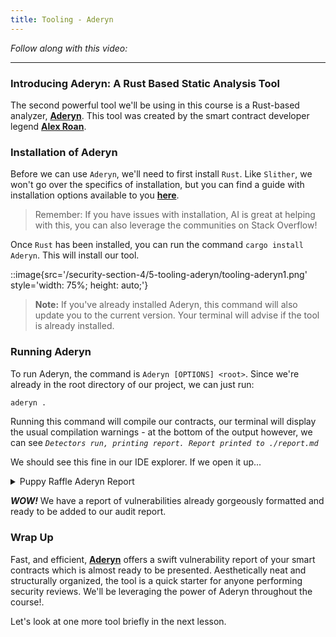 ```yaml
---
title: Tooling - Aderyn
---
```


_Follow along with this video:_

---

### Introducing Aderyn: A Rust Based Static Analysis Tool

The second powerful tool we'll be using in this course is a Rust-based analyzer, [**Aderyn**](https://github.com/Cyfrin/aderyn). This tool was created by the smart contract developer legend [**Alex Roan**](https://github.com/alexroan).

### Installation of Aderyn

Before we can use `Aderyn`, we'll need to first install `Rust`. Like `Slither`, we won't go over the specifics of installation, but you can find a guide with installation options available to you [**here**](https://www.rust-lang.org/tools/install).

> Remember: If you have issues with installation, AI is great at helping with this, you can also leverage the communities on Stack Overflow!

Once `Rust` has been installed, you can run the command `cargo install Aderyn`. This will install our tool.

::image{src='/security-section-4/5-tooling-aderyn/tooling-aderyn1.png' style='width: 75%; height: auto;'}

> **Note:** If you've already installed Aderyn, this command will also update you to the current version. Your terminal will advise if the tool is already installed.

### Running Aderyn

To run Aderyn, the command is `Aderyn [OPTIONS] <root>`. Since we're already in the root directory of our project, we can just run:

```bash
aderyn .
```

Running this command will compile our contracts, our terminal will display the usual compilation warnings - at the bottom of the output however, we can see _`Detectors run, printing report. Report printed to ./report.md`_

We should see this fine in our IDE explorer. If we open it up...

<details closed>
<summary>Puppy Raffle Aderyn Report</summary>

# Aderyn Analysis Report

This report was generated by [Aderyn](https://github.com/Cyfrin/aderyn), a static analysis tool built by [Cyfrin](https://cyfrin.io), a blockchain security company. This report is not a substitute for manual audit or security review. It should not be relied upon for any purpose other than to assist in the identification of potential security vulnerabilities.

# Summary

## Files Summary

| Key         | Value |
| ----------- | ----- |
| .sol Files  | 1     |
| Total nSLOC | 143   |

## Files Details

| Filepath            | nSLOC   |
| ------------------- | ------- |
| src/PuppyRaffle.sol | 143     |
| **Total**           | **143** |

## Issue Summary

| Category | No. of Issues |
| -------- | ------------- |
| Critical | 0             |
| High     | 0             |
| Medium   | 1             |
| Low      | 3             |
| NC       | 4             |

# Medium Issues

## M-1: Centralization Risk for trusted owners

Contracts have owners with privileged rights to perform admin tasks and need to be trusted to not perform malicious updates or drain funds.

- Found in src/PuppyRaffle.sol [Line: 18](https://github.com/Cyfrin/4-puppy-raffle-audit/blob/15c50ec22382bb1f3106aba660e7c590df18dcac/src/PuppyRaffle.sol#L18)

  ```solidity
  contract PuppyRaffle is ERC721, Ownable {
  ```

- Found in src/PuppyRaffle.sol [Line: 167](https://github.com/Cyfrin/4-puppy-raffle-audit/blob/15c50ec22382bb1f3106aba660e7c590df18dcac/src/PuppyRaffle.sol#L167)

  ```solidity
      function changeFeeAddress(address newFeeAddress) external onlyOwner {
  ```

# Low Issues

## L-1: `abi.encodePacked()` should not be used with dynamic types when passing the result to a hash function such as `keccak256()`

Use `abi.encode()` instead which will pad items to 32 bytes, which will [prevent hash collisions](https://docs.soliditylang.org/en/v0.8.13/abi-spec.html#non-standard-packed-mode) (e.g. `abi.encodePacked(0x123,0x456)` => `0x123456` => `abi.encodePacked(0x1,0x23456)`, but `abi.encode(0x123,0x456)` => `0x0...1230...456`). Unless there is a compelling reason, `abi.encode` should be preferred. If there is only one argument to `abi.encodePacked()` it can often be cast to `bytes()` or `bytes32()` [instead](https://ethereum.stackexchange.com/questions/30912/how-to-compare-strings-in-solidity#answer-82739).
If all arguments are strings and or bytes, `bytes.concat()` should be used instead.

- Found in src/PuppyRaffle.sol [Line: 197](https://github.com/Cyfrin/4-puppy-raffle-audit/blob/15c50ec22382bb1f3106aba660e7c590df18dcac/src/PuppyRaffle.sol#L197)

  ```solidity
              abi.encodePacked(
  ```

- Found in src/PuppyRaffle.sol [Line: 201](https://github.com/Cyfrin/4-puppy-raffle-audit/blob/15c50ec22382bb1f3106aba660e7c590df18dcac/src/PuppyRaffle.sol#L201)

  ```solidity
                          abi.encodePacked(
  ```

## L-2: Solidity pragma should be specific, not wide

Consider using a specific version of Solidity in your contracts instead of a wide version. For example, instead of `pragma solidity ^0.8.0;`, use `pragma solidity 0.8.0;`

- Found in src/PuppyRaffle.sol [Line: 2](https://github.com/Cyfrin/4-puppy-raffle-audit/blob/15c50ec22382bb1f3106aba660e7c590df18dcac/src/PuppyRaffle.sol#L2)

  ```solidity
  pragma solidity ^0.7.6;
  ```

## L-3: Conditional storage checks are not consistent

When writing `require` or `if` conditionals that check storage values, it is important to be consistent to prevent off-by-one errors. There are instances found where the same storage variable is checked multiple times, but the conditionals are not consistent.

- Found in src/PuppyRaffle.sol [Line: 140](https://github.com/Cyfrin/4-puppy-raffle-audit/blob/15c50ec22382bb1f3106aba660e7c590df18dcac/src/PuppyRaffle.sol#L140)

  ```solidity
          if (rarity <= COMMON_RARITY) {
  ```

- Found in src/PuppyRaffle.sol [Line: 142](https://github.com/Cyfrin/4-puppy-raffle-audit/blob/15c50ec22382bb1f3106aba660e7c590df18dcac/src/PuppyRaffle.sol#L142)

  ```solidity
          } else if (rarity <= COMMON_RARITY + RARE_RARITY) {
  ```

# NC Issues

## NC-1: Missing checks for `address(0)` when assigning values to address state variables

Assigning values to address state variables without checking for `address(0)`.

- Found in src/PuppyRaffle.sol [Line: 62](https://github.com/Cyfrin/4-puppy-raffle-audit/blob/15c50ec22382bb1f3106aba660e7c590df18dcac/src/PuppyRaffle.sol#L62)

  ```solidity
          feeAddress = _feeAddress;
  ```

- Found in src/PuppyRaffle.sol [Line: 150](https://github.com/Cyfrin/4-puppy-raffle-audit/blob/15c50ec22382bb1f3106aba660e7c590df18dcac/src/PuppyRaffle.sol#L150)

  ```solidity
          previousWinner = winner;
  ```

- Found in src/PuppyRaffle.sol [Line: 168](https://github.com/Cyfrin/4-puppy-raffle-audit/blob/15c50ec22382bb1f3106aba660e7c590df18dcac/src/PuppyRaffle.sol#L168)

  ```solidity
          feeAddress = newFeeAddress;
  ```

## NC-2: Functions not used internally could be marked external

- Found in src/PuppyRaffle.sol [Line: 79](https://github.com/Cyfrin/4-puppy-raffle-audit/blob/15c50ec22382bb1f3106aba660e7c590df18dcac/src/PuppyRaffle.sol#L79)

  ```solidity
      function enterRaffle(address[] memory newPlayers) public payable {
  ```

- Found in src/PuppyRaffle.sol [Line: 96](https://github.com/Cyfrin/4-puppy-raffle-audit/blob/15c50ec22382bb1f3106aba660e7c590df18dcac/src/PuppyRaffle.sol#L96)

  ```solidity
      function refund(uint256 playerIndex) public {
  ```

- Found in src/PuppyRaffle.sol [Line: 189](https://github.com/Cyfrin/4-puppy-raffle-audit/blob/15c50ec22382bb1f3106aba660e7c590df18dcac/src/PuppyRaffle.sol#L189)

  ```solidity
      function tokenURI(uint256 tokenId) public view virtual override returns (string memory) {
  ```

## NC-3: Constants should be defined and used instead of literals

- Found in src/PuppyRaffle.sol [Line: 86](https://github.com/Cyfrin/4-puppy-raffle-audit/blob/15c50ec22382bb1f3106aba660e7c590df18dcac/src/PuppyRaffle.sol#L86)

  ```solidity
          for (uint256 i = 0; i < players.length - 1; i++) {
  ```

- Found in src/PuppyRaffle.sol [Line: 87](https://github.com/Cyfrin/4-puppy-raffle-audit/blob/15c50ec22382bb1f3106aba660e7c590df18dcac/src/PuppyRaffle.sol#L87)

  ```solidity
              for (uint256 j = i + 1; j < players.length; j++) {
  ```

- Found in src/PuppyRaffle.sol [Line: 127](https://github.com/Cyfrin/4-puppy-raffle-audit/blob/15c50ec22382bb1f3106aba660e7c590df18dcac/src/PuppyRaffle.sol#L127)

  ```solidity
          require(players.length >= 4, "PuppyRaffle: Need at least 4 players");
  ```

- Found in src/PuppyRaffle.sol [Line: 132](https://github.com/Cyfrin/4-puppy-raffle-audit/blob/15c50ec22382bb1f3106aba660e7c590df18dcac/src/PuppyRaffle.sol#L132)

  ```solidity
          uint256 prizePool = (totalAmountCollected * 80) / 100;
  ```

- Found in src/PuppyRaffle.sol [Line: 133](https://github.com/Cyfrin/4-puppy-raffle-audit/blob/15c50ec22382bb1f3106aba660e7c590df18dcac/src/PuppyRaffle.sol#L133)

  ```solidity
          uint256 fee = (totalAmountCollected * 20) / 100;
  ```

- Found in src/PuppyRaffle.sol [Line: 139](https://github.com/Cyfrin/4-puppy-raffle-audit/blob/15c50ec22382bb1f3106aba660e7c590df18dcac/src/PuppyRaffle.sol#L139)

  ```solidity
          uint256 rarity = uint256(keccak256(abi.encodePacked(msg.sender, block.difficulty))) % 100;
  ```

## NC-4: Event is missing `indexed` fields

Index event fields make the field more quickly accessible to off-chain tools that parse events. However, note that each index field costs extra gas during emission, so it's not necessarily best to index the maximum allowed per event (three fields). Each event should use three indexed fields if there are three or more fields, and gas usage is not particularly of concern for the events in question. If there are fewer than three fields, all of the fields should be indexed.

- Found in src/PuppyRaffle.sol [Line: 53](https://github.com/Cyfrin/4-puppy-raffle-audit/blob/15c50ec22382bb1f3106aba660e7c590df18dcac/src/PuppyRaffle.sol#L53)

  ```solidity
      event RaffleEnter(address[] newPlayers);
  ```

- Found in src/PuppyRaffle.sol [Line: 54](https://github.com/Cyfrin/4-puppy-raffle-audit/blob/15c50ec22382bb1f3106aba660e7c590df18dcac/src/PuppyRaffle.sol#L54)

  ```solidity
      event RaffleRefunded(address player);
  ```

- Found in src/PuppyRaffle.sol [Line: 55](https://github.com/Cyfrin/4-puppy-raffle-audit/blob/15c50ec22382bb1f3106aba660e7c590df18dcac/src/PuppyRaffle.sol#L55)

  ```solidity
      event FeeAddressChanged(address newFeeAddress);
  ```

</details>

_**WOW!**_ We have a report of vulnerabilities already gorgeously formatted and ready to be added to our audit report.

### Wrap Up

Fast, and efficient, [**Aderyn**](https://github.com/Cyfrin/aderyn) offers a swift vulnerability report of your smart contracts which is almost ready to be presented. Aesthetically neat and structurally organized, the tool is a quick starter for anyone performing security reviews. We'll be leveraging the power of Aderyn throughout the course!.

Let's look at one more tool briefly in the next lesson.

